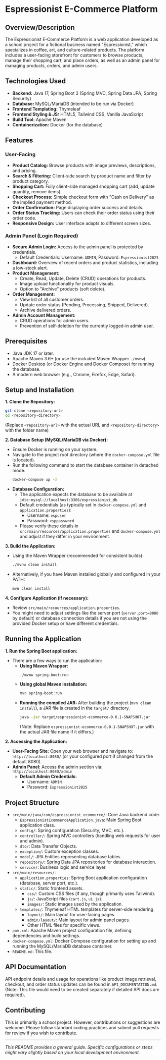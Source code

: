 # Espressionist E-Commerce Platform

## Overview/Description

The Espressionist E-Commerce Platform is a web application developed as a school project for a fictional business named "Espressionist," which specializes in coffee, art, and culture-related products. The platform includes a user-facing storefront for customers to browse products, manage their shopping cart, and place orders, as well as an admin panel for managing products, orders, and admin users.

## Technologies Used

*   **Backend:** Java 17, Spring Boot 3 (Spring MVC, Spring Data JPA, Spring Security)
*   **Database:** MySQL/MariaDB (intended to be run via Docker)
*   **Frontend Templating:** Thymeleaf
*   **Frontend Styling & JS:** HTML5, Tailwind CSS, Vanilla JavaScript
*   **Build Tool:** Apache Maven
*   **Containerization:** Docker (for the database)

## Features

### User-Facing

*   **Product Catalog:** Browse products with image previews, descriptions, and pricing.
*   **Search & Filtering:** Client-side search by product name and filter by product category.
*   **Shopping Cart:** Fully client-side managed shopping cart (add, update quantity, remove items).
*   **Checkout Process:** Simple checkout form with "Cash on Delivery" as the implied payment method.
*   **Order Confirmation:** Page displaying order success and details.
*   **Order Status Tracking:** Users can check their order status using their order code.
*   **Responsive Design:** User interface adapts to different screen sizes.

### Admin Panel (Login Required)

*   **Secure Admin Login:** Access to the admin panel is protected by credentials.
    *   Default Credentials: Username: `ADMIN`, Password: `Espressionist2025`
*   **Dashboard:** Overview of recent orders and product statistics, including a low-stock alert.
*   **Product Management:**
    *   Create, Read, Update, Delete (CRUD) operations for products.
    *   Image upload functionality for product visuals.
    *   Option to "Archive" products (soft delete).
*   **Order Management:**
    *   View list of all customer orders.
    *   Update order status (Pending, Processing, Shipped, Delivered).
    *   Archive delivered orders.
*   **Admin Account Management:**
    *   CRUD operations for admin users.
    *   Prevention of self-deletion for the currently logged-in admin user.

## Prerequisites

*   Java JDK 17 or later.
*   Apache Maven 3.6+ (or use the included Maven Wrapper `./mvnw`).
*   Docker Desktop (or Docker Engine and Docker Compose) for running the database.
*   A modern web browser (e.g., Chrome, Firefox, Edge, Safari).

## Setup and Installation

**1. Clone the Repository:**

```bash
git clone <repository-url>
cd <repository-directory>
```
(Replace `<repository-url>` with the actual URL and `<repository-directory>` with the folder name)

**2. Database Setup (MySQL/MariaDB via Docker):**

*   Ensure Docker is running on your system.
*   Navigate to the project root directory (where the `docker-compose.yml` file is located).
*   Run the following command to start the database container in detached mode:
    ```bash
    docker-compose up -d
    ```
*   **Database Configuration:**
    *   The application expects the database to be available at `jdbc:mysql://localhost:3306/espressionist_db`.
    *   Default credentials (as typically set in `docker-compose.yml` and `application.properties`):
        *   Username: `espuser`
        *   Password: `esppassword`
    *   Please verify these details in `src/main/resources/application.properties` and `docker-compose.yml` and adjust if they differ in your environment.

**3. Build the Application:**

*   Using the Maven Wrapper (recommended for consistent builds):
    ```bash
    ./mvnw clean install
    ```
*   Alternatively, if you have Maven installed globally and configured in your PATH:
    ```bash
    mvn clean install
    ```

**4. Configure Application (if necessary):**

*   Review `src/main/resources/application.properties`.
*   You might need to adjust settings like the server port (`server.port=8080` by default) or database connection details if you are not using the provided Docker setup or have different credentials.

## Running the Application

**1. Run the Spring Boot application:**

*   There are a few ways to run the application:
    *   **Using Maven Wrapper:**
        ```bash
        ./mvnw spring-boot:run
        ```
    *   **Using global Maven installation:**
        ```bash
        mvn spring-boot:run
        ```
    *   **Running the compiled JAR:**
        After building the project (`mvn clean install`), a JAR file is created in the `target/` directory.
        ```bash
        java -jar target/espressionist-ecommerce-0.0.1-SNAPSHOT.jar 
        ```
        (Note: Replace `espressionist-ecommerce-0.0.1-SNAPSHOT.jar` with the actual JAR file name if it differs.)

**2. Accessing the Application:**

*   **User-Facing Site:** Open your web browser and navigate to:
    `http://localhost:8080/` (or your configured port if changed from the default 8080).
*   **Admin Panel:** Access the admin section via:
    `http://localhost:8080/admin`
    *   **Default Admin Credentials:**
        *   Username: `ADMIN`
        *   Password: `Espressionist2025`

## Project Structure

*   `src/main/java/com/espressionist_ecommerce/`: Core Java backend code.
    *   `EspressionistEcommerceApplication.java`: Main Spring Boot application class.
    *   `config/`: Spring configuration (Security, MVC, etc.).
    *   `controller/`: Spring MVC controllers (handling web requests for user and admin).
    *   `dto/`: Data Transfer Objects.
    *   `exception/`: Custom exception classes.
    *   `model/`: JPA Entities representing database tables.
    *   `repository/`: Spring Data JPA repositories for database interaction.
    *   `service/`: Business logic and service layer.
*   `src/main/resources/`:
    *   `application.properties`: Spring Boot application configuration (database, server port, etc.).
    *   `static/`: Static frontend assets.
        *   `css/`: Custom CSS files (if any, though primarily uses Tailwind).
        *   `js/`: JavaScript files (`cart.js`, `ui.js`).
        *   `images/`: Static images used by the application.
    *   `templates/`: Thymeleaf HTML templates for server-side rendering.
        *   `layout/`: Main layout for user-facing pages.
        *   `admin/layout/`: Main layout for admin panel pages.
        *   Other HTML files for specific views.
*   `pom.xml`: Apache Maven project configuration file, defining dependencies and build settings.
*   `docker-compose.yml`: Docker Compose configuration for setting up and running the MySQL/MariaDB database container.
*   `README.md`: This file.

## API Documentation

API endpoint details and usage for operations like product image retrieval, checkout, and order status updates can be found in `API_DOCUMENTATION.md`. (Note: This file would need to be created separately if detailed API docs are required).

## Contributing

This is primarily a school project. However, contributions or suggestions are welcome. Please follow standard coding practices and submit pull requests for review if you wish to contribute.

---
*This README provides a general guide. Specific configurations or steps might vary slightly based on your local development environment.*
